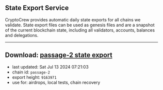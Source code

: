 ## State Export Service
CryptoCrew provides automatic daily state exports for all chains we validate. State export files can be used as genesis files and are a snapshot of the current blockchain state, including all validators, accounts, balances and delegations.

---
**Download: [passage-2 state export](https://dl-eu2.ccvalidators.com/SERVICE/passage/passage-2_export_9163971.json)**
---

- last updated: Sat Jul 13 2024 07:21:03
- chain id: `passage-2`
- export height: `9163971`
- use for: airdrops, local tests, chain recovery

